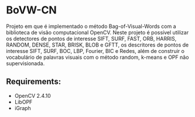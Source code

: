 # BoVW-CN
Projeto em que é implementado o método Bag-of-Visual-Words com a biblioteca de visão computacional OpenCV.
Neste projeto é possível utilizar os detectores de pontos de interesse SIFT, SURF, FAST, ORB, HARRIS, RANDOM, DENSE, STAR, BRISK, BLOB e GFTT, os descritores de pontos de interesse SIFT, SURF, BOC, LBP, Fourier, BIC e Redes, além de construir o vocabulário de palavras visuais com o método random, k-means e OPF não supervisionada.

## Requirements:
 - OpenCV 2.4.10
 - LibOPF
 - iGraph
